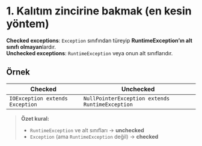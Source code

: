 # 1. Kalıtım zincirine bakmak (en kesin yöntem)

**Checked exceptions**: `Exception` sınıfından türeyip **RuntimeException’ın alt sınıfı olmayan**lardır.  
**Unchecked exceptions**: `RuntimeException` veya onun alt sınıflarıdır.

## Örnek

| Checked            | Unchecked                            |
|------------------|-------------------------------------|
| `IOException extends Exception`  | `NullPointerException extends RuntimeException` |

> **Özet kural:**
> - `RuntimeException` ve alt sınıfları → **unchecked**
> - `Exception` (ama `RuntimeException` değil) → **checked**
